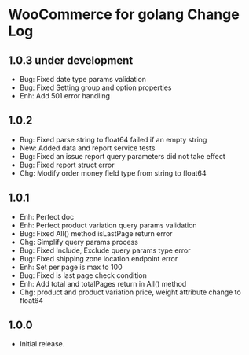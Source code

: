 WooCommerce for golang Change Log
=================================

## 1.0.3 under development

- Bug: Fixed date type params validation
- Bug: Fixed Setting group and option properties
- Enh: Add 501 error handling

## 1.0.2

- Bug: Fixed parse string to float64 failed if an empty string
- New: Added data and report service tests
- Bug: Fixed an issue report query parameters did not take effect
- Bug: Fixed report struct error
- Chg: Modify order money field type from string to float64

## 1.0.1

- Enh: Perfect doc
- Enh: Perfect product variation query params validation
- Bug: Fixed All() method isLastPage return error
- Chg: Simplify query params process
- Bug: Fixed Include, Exclude query params type error
- Bug: Fixed shipping zone location endpoint error
- Enh: Set per page is max to 100
- Bug: Fixed is last page check condition
- Enh: Add total and totalPages return in All() method
- Chg: product and product variation price, weight attribute change to float64

## 1.0.0

- Initial release.